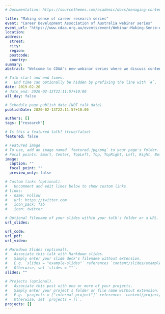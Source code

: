 ```yaml
---
# Documentation: https://sourcethemes.com/academic/docs/managing-content/

title: "Making sense of career research series"
event: "Career Development Association of Australia webinar series"
event_url: "https://www.cdaa.org.au/events/event/Webinar-Making-Sense-of-Career-Research"
location:
address:
  street:
  city:
  region:
  postcode:
  country:
summary:
abstract: "Welcome to CDAA's new webinar series where we discuss contemporary career research and think about how we can use it in practice. We will present relevant, open access, peer-reviewed research and we look forward to members discussing how useful and applicable this material can be.The sessions are presented and facilitated by Dr Lizzie Knight - Research Fellow at Monash University, Jason Brown - Manager, Careers & Employability at LaTrobe University, and Michael Healy - Employability Coordinator, University of Southern Queensland. These presentations require no prior research knowledge but simply an interest in careers - like a book club for career counsellors. They will be held the 3rd Wednesday of February, May, August and November with times as advertised."

# Talk start and end times.
#   End time can optionally be hidden by prefixing the line with `#`.
date: 2019-02-20
# date_end: 2020-02-13T22:11:57+10:00
all_day: false

# Schedule page publish date (NOT talk date).
publishDate: 2020-02-13T22:11:57+10:00

authors: []
tags: ["research"]

# Is this a featured talk? (true/false)
featured: false

# Featured image
# To use, add an image named `featured.jpg/png` to your page's folder. 
# Focal points: Smart, Center, TopLeft, Top, TopRight, Left, Right, BottomLeft, Bottom, BottomRight.
image:
  caption: ""
  focal_point: ""
  preview_only: false

# Custom links (optional).
#   Uncomment and edit lines below to show custom links.
# links:
# - name: Follow
#   url: https://twitter.com
#   icon_pack: fab
#   icon: twitter

# Optional filename of your slides within your talk's folder or a URL.
url_slides:

url_code:
url_pdf:
url_video:

# Markdown Slides (optional).
#   Associate this talk with Markdown slides.
#   Simply enter your slide deck's filename without extension.
#   E.g. `slides = "example-slides"` references `content/slides/example-slides.md`.
#   Otherwise, set `slides = ""`.
slides: ""

# Projects (optional).
#   Associate this post with one or more of your projects.
#   Simply enter your project's folder or file name without extension.
#   E.g. `projects = ["internal-project"]` references `content/project/deep-learning/index.md`.
#   Otherwise, set `projects = []`.
projects: []
---
```

